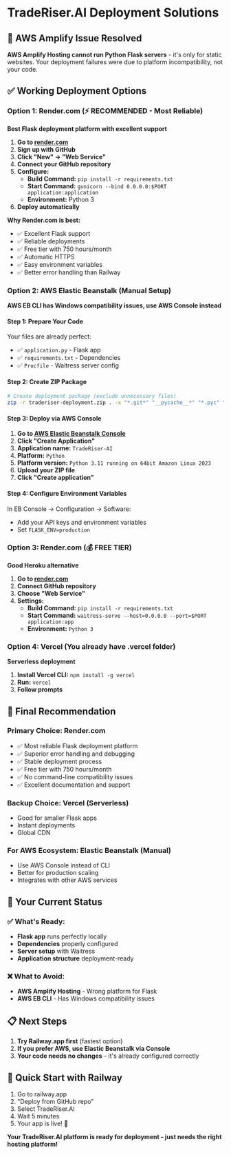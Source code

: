# TradeRiser.AI Deployment Solutions

## 🚨 AWS Amplify Issue Resolved
**AWS Amplify Hosting cannot run Python Flask servers** - it's only for static websites. Your deployment failures were due to platform incompatibility, not your code.

## ✅ Working Deployment Options

### Option 1: Render.com (⚡ RECOMMENDED - Most Reliable)
**Best Flask deployment platform with excellent support**

1. **Go to [render.com](https://render.com)**
2. **Sign up with GitHub**
3. **Click "New" → "Web Service"**
4. **Connect your GitHub repository**
5. **Configure:**
   - **Build Command:** `pip install -r requirements.txt`
   - **Start Command:** `gunicorn --bind 0.0.0.0:$PORT application:application`
   - **Environment:** Python 3
6. **Deploy automatically**

**Why Render.com is best:**
- ✅ Excellent Flask support
- ✅ Reliable deployments
- ✅ Free tier with 750 hours/month
- ✅ Automatic HTTPS
- ✅ Easy environment variables
- ✅ Better error handling than Railway

### Option 2: AWS Elastic Beanstalk (Manual Setup)
**AWS EB CLI has Windows compatibility issues, use AWS Console instead**

#### **Step 1: Prepare Your Code**
Your files are already perfect:
- ✅ `application.py` - Flask app
- ✅ `requirements.txt` - Dependencies
- ✅ `Procfile` - Waitress server config

#### **Step 2: Create ZIP Package**
```bash
# Create deployment package (exclude unnecessary files)
zip -r traderiser-deployment.zip . -x "*.git*" "__pycache__*" "*.pyc" "node_modules*" ".env*"
```

#### **Step 3: Deploy via AWS Console**
1. **Go to [AWS Elastic Beanstalk Console](https://console.aws.amazon.com/elasticbeanstalk/)**
2. **Click "Create Application"**
3. **Application name:** `TradeRiser-AI`
4. **Platform:** `Python`
5. **Platform version:** `Python 3.11 running on 64bit Amazon Linux 2023`
6. **Upload your ZIP file**
7. **Click "Create application"**

#### **Step 4: Configure Environment Variables**
In EB Console → Configuration → Software:
- Add your API keys and environment variables
- Set `FLASK_ENV=production`

### Option 3: Render.com (💰 FREE TIER)
**Good Heroku alternative**

1. **Go to [render.com](https://render.com)**
2. **Connect GitHub repository**
3. **Choose "Web Service"**
4. **Settings:**
   - **Build Command:** `pip install -r requirements.txt`
   - **Start Command:** `waitress-serve --host=0.0.0.0 --port=$PORT application:app`
   - **Environment:** `Python 3`

### Option 4: Vercel (You already have .vercel folder)
**Serverless deployment**

1. **Install Vercel CLI:** `npm install -g vercel`
2. **Run:** `vercel`
3. **Follow prompts**

## 🎯 Final Recommendation

### **Primary Choice: Render.com**
- ✅ Most reliable Flask deployment platform
- ✅ Superior error handling and debugging
- ✅ Stable deployment process
- ✅ Free tier with 750 hours/month
- ✅ No command-line compatibility issues
- ✅ Excellent documentation and support

### **Backup Choice: Vercel (Serverless)**
- Good for smaller Flask apps
- Instant deployments
- Global CDN

### **For AWS Ecosystem: Elastic Beanstalk (Manual)**
- Use AWS Console instead of CLI
- Better for production scaling
- Integrates with other AWS services

## 🔧 Your Current Status

### **✅ What's Ready:**
- **Flask app** runs perfectly locally
- **Dependencies** properly configured
- **Server setup** with Waitress
- **Application structure** deployment-ready

### **❌ What to Avoid:**
- **AWS Amplify Hosting** - Wrong platform for Flask
- **AWS EB CLI** - Has Windows compatibility issues

## 📋 Next Steps

1. **Try Railway.app first** (fastest option)
2. **If you prefer AWS, use Elastic Beanstalk via Console**
3. **Your code needs no changes** - it's already configured correctly

## 🚀 Quick Start with Railway

1. Go to railway.app
2. "Deploy from GitHub repo"
3. Select TradeRiser.AI
4. Wait 5 minutes
5. Your app is live! 🎉

**Your TradeRiser.AI platform is ready for deployment - just needs the right hosting platform!**